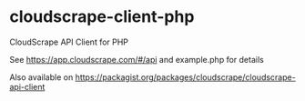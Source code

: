 # cloudscrape-client-php
CloudScrape API Client for PHP

See https://app.cloudscrape.com/#/api and example.php for details

Also available on https://packagist.org/packages/cloudscrape/cloudscrape-api-client
